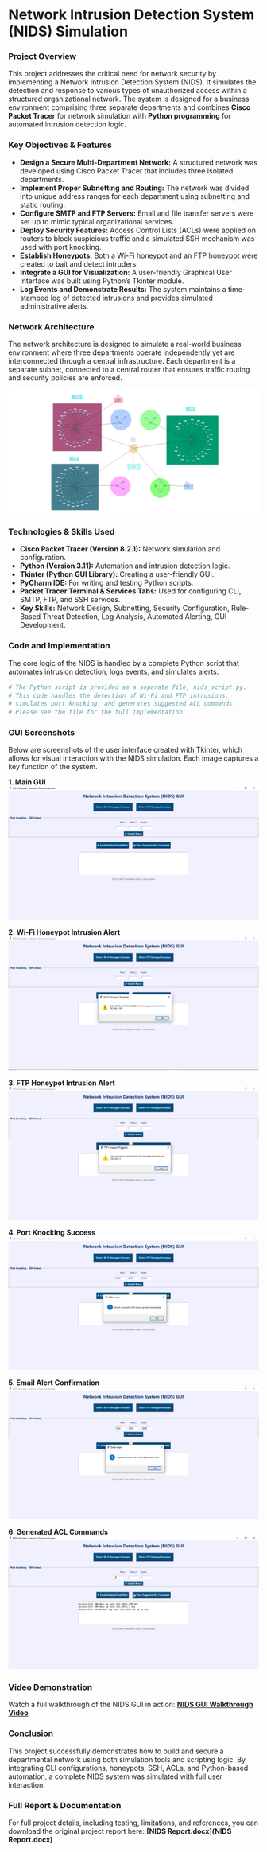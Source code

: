 # Network Intrusion Detection System (NIDS) Simulation

### Project Overview
This project addresses the critical need for network security by implementing a Network Intrusion Detection System (NIDS). It simulates the detection and response to various types of unauthorized access within a structured organizational network. The system is designed for a business environment comprising three separate departments and combines **Cisco Packet Tracer** for network simulation with **Python programming** for automated intrusion detection logic.

### Key Objectives & Features
* **Design a Secure Multi-Department Network:** A structured network was developed using Cisco Packet Tracer that includes three isolated departments.
* **Implement Proper Subnetting and Routing:** The network was divided into unique address ranges for each department using subnetting and static routing.
* **Configure SMTP and FTP Servers:** Email and file transfer servers were set up to mimic typical organizational services.
* **Deploy Security Features:** Access Control Lists (ACLs) were applied on routers to block suspicious traffic and a simulated SSH mechanism was used with port knocking.
* **Establish Honeypots:** Both a Wi-Fi honeypot and an FTP honeypot were created to bait and detect intruders.
* **Integrate a GUI for Visualization:** A user-friendly Graphical User Interface was built using Python’s Tkinter module.
* **Log Events and Demonstrate Results:** The system maintains a time-stamped log of detected intrusions and provides simulated administrative alerts.

### Network Architecture
The network architecture is designed to simulate a real-world business environment where three departments operate independently yet are interconnected through a central infrastructure. Each department is a separate subnet, connected to a central router that ensures traffic routing and security policies are enforced.

![Network Architecture Diagram](images/network_diagram.png)

### Technologies & Skills Used
* **Cisco Packet Tracer (Version 8.2.1):** Network simulation and configuration.
* **Python (Version 3.11):** Automation and intrusion detection logic.
* **Tkinter (Python GUI Library):** Creating a user-friendly GUI.
* **PyCharm IDE:** For writing and testing Python scripts.
* **Packet Tracer Terminal & Services Tabs:** Used for configuring CLI, SMTP, FTP, and SSH services.
* **Key Skills:** Network Design, Subnetting, Security Configuration, Rule-Based Threat Detection, Log Analysis, Automated Alerting, GUI Development.

### Code and Implementation
The core logic of the NIDS is handled by a complete Python script that automates intrusion detection, logs events, and simulates alerts.

```python
# The Python script is provided as a separate file, nids_script.py.
# This code handles the detection of Wi-Fi and FTP intrusions,
# simulates port knocking, and generates suggested ACL commands.
# Please see the file for the full implementation.
```

### GUI Screenshots
Below are screenshots of the user interface created with Tkinter, which allows for visual interaction with the NIDS simulation. Each image captures a key function of the system.

**1. Main GUI**
![Main GUI](images/gui_main.png)

**2. Wi-Fi Honeypot Intrusion Alert**
![Wi-Fi Honeypot Intrusion Alert](images/gui_wifi_alert.png)

**3. FTP Honeypot Intrusion Alert**
![FTP Honeypot Intrusion Alert](images/gui_ftp_alert.png)

**4. Port Knocking Success**
![Port Knocking Success](images/gui_port_knock.png)

**5. Email Alert Confirmation**
![Email Alert Confirmation](images/gui_email_alert.png)

**6. Generated ACL Commands**
![Generated ACL Commands](images/gui_acls.png)

### Video Demonstration
Watch a full walkthrough of the NIDS GUI in action: **[NIDS GUI Walkthrough Video](nids_gui_video.mp4)**

### Conclusion
This project successfully demonstrates how to build and secure a departmental network using both simulation tools and scripting logic. By integrating CLI configurations, honeypots, SSH, ACLs, and Python-based automation, a complete NIDS system was simulated with full user interaction.

### Full Report & Documentation
For full project details, including testing, limitations, and references, you can download the original project report here: **[NIDS Report.docx](NIDS Report.docx)**
